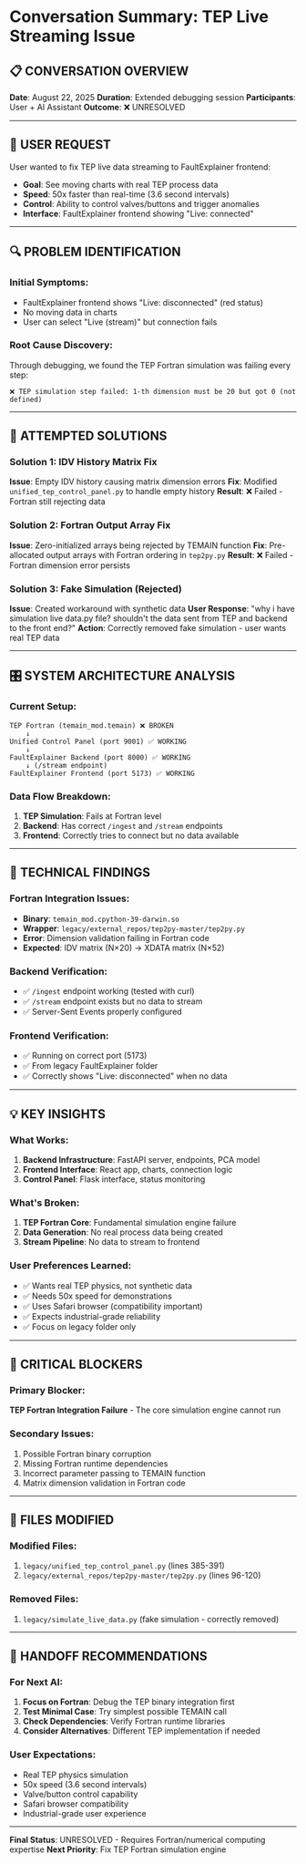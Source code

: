 # Conversation Summary: TEP Live Streaming Issue

## 📋 CONVERSATION OVERVIEW

**Date**: August 22, 2025
**Duration**: Extended debugging session
**Participants**: User + AI Assistant
**Outcome**: ❌ UNRESOLVED

---

## 🎯 USER REQUEST

User wanted to fix TEP live data streaming to FaultExplainer frontend:
- **Goal**: See moving charts with real TEP process data
- **Speed**: 50x faster than real-time (3.6 second intervals)
- **Control**: Ability to control valves/buttons and trigger anomalies
- **Interface**: FaultExplainer frontend showing "Live: connected"

---

## 🔍 PROBLEM IDENTIFICATION

### Initial Symptoms:
- FaultExplainer frontend shows "Live: disconnected" (red status)
- No moving data in charts
- User can select "Live (stream)" but connection fails

### Root Cause Discovery:
Through debugging, we found the TEP Fortran simulation was failing every step:
```
❌ TEP simulation step failed: 1-th dimension must be 20 but got 0 (not defined)
```

---

## 🔧 ATTEMPTED SOLUTIONS

### Solution 1: IDV History Matrix Fix
**Issue**: Empty IDV history causing matrix dimension errors
**Fix**: Modified `unified_tep_control_panel.py` to handle empty history
**Result**: ❌ Failed - Fortran still rejecting data

### Solution 2: Fortran Output Array Fix  
**Issue**: Zero-initialized arrays being rejected by TEMAIN function
**Fix**: Pre-allocated output arrays with Fortran ordering in `tep2py.py`
**Result**: ❌ Failed - Fortran dimension error persists

### Solution 3: Fake Simulation (Rejected)
**Issue**: Created workaround with synthetic data
**User Response**: "why i have simulation live data.py file? shouldn't the data sent from TEP and backend to the front end?"
**Action**: Correctly removed fake simulation - user wants real TEP data

---

## 🎛️ SYSTEM ARCHITECTURE ANALYSIS

### Current Setup:
```
TEP Fortran (temain_mod.temain) ❌ BROKEN
    ↓
Unified Control Panel (port 9001) ✅ WORKING
    ↓
FaultExplainer Backend (port 8000) ✅ WORKING
    ↓ (/stream endpoint)
FaultExplainer Frontend (port 5173) ✅ WORKING
```

### Data Flow Breakdown:
1. **TEP Simulation**: Fails at Fortran level
2. **Backend**: Has correct `/ingest` and `/stream` endpoints
3. **Frontend**: Correctly tries to connect but no data available

---

## 🔬 TECHNICAL FINDINGS

### Fortran Integration Issues:
- **Binary**: `temain_mod.cpython-39-darwin.so` 
- **Wrapper**: `legacy/external_repos/tep2py-master/tep2py.py`
- **Error**: Dimension validation failing in Fortran code
- **Expected**: IDV matrix (N×20) → XDATA matrix (N×52)

### Backend Verification:
- ✅ `/ingest` endpoint working (tested with curl)
- ✅ `/stream` endpoint exists but no data to stream
- ✅ Server-Sent Events properly configured

### Frontend Verification:
- ✅ Running on correct port (5173)
- ✅ From legacy FaultExplainer folder
- ✅ Correctly shows "Live: disconnected" when no data

---

## 💡 KEY INSIGHTS

### What Works:
1. **Backend Infrastructure**: FastAPI server, endpoints, PCA model
2. **Frontend Interface**: React app, charts, connection logic
3. **Control Panel**: Flask interface, status monitoring

### What's Broken:
1. **TEP Fortran Core**: Fundamental simulation engine failure
2. **Data Generation**: No real process data being created
3. **Stream Pipeline**: No data to stream to frontend

### User Preferences Learned:
- ✅ Wants real TEP physics, not synthetic data
- ✅ Needs 50x speed for demonstrations
- ✅ Uses Safari browser (compatibility important)
- ✅ Expects industrial-grade reliability
- ✅ Focus on legacy folder only

---

## 🚨 CRITICAL BLOCKERS

### Primary Blocker:
**TEP Fortran Integration Failure** - The core simulation engine cannot run

### Secondary Issues:
1. Possible Fortran binary corruption
2. Missing Fortran runtime dependencies  
3. Incorrect parameter passing to TEMAIN function
4. Matrix dimension validation in Fortran code

---

## 📁 FILES MODIFIED

### Modified Files:
1. `legacy/unified_tep_control_panel.py` (lines 385-391)
2. `legacy/external_repos/tep2py-master/tep2py.py` (lines 96-120)

### Removed Files:
1. `legacy/simulate_live_data.py` (fake simulation - correctly removed)

---

## 🎯 HANDOFF RECOMMENDATIONS

### For Next AI:
1. **Focus on Fortran**: Debug the TEP binary integration first
2. **Test Minimal Case**: Try simplest possible TEMAIN call
3. **Check Dependencies**: Verify Fortran runtime libraries
4. **Consider Alternatives**: Different TEP implementation if needed

### User Expectations:
- Real TEP physics simulation
- 50x speed (3.6 second intervals)
- Valve/button control capability
- Safari browser compatibility
- Industrial-grade user experience

---

**Final Status**: UNRESOLVED - Requires Fortran/numerical computing expertise
**Next Priority**: Fix TEP Fortran simulation engine
